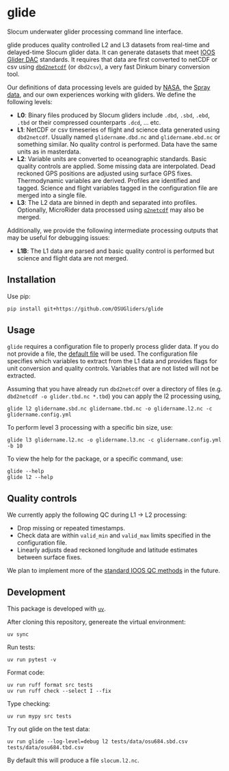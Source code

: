 # glide

Slocum underwater glider processing command line interface. 

glide produces quality controlled L2 and L3 datasets from real-time and delayed-time Slocum glider data. It can generate datasets that meet [IOOS Glider DAC](https://gliders.ioos.us/) standards. It requires that data are first converted to netCDF or csv using [`dbd2netcdf`](github.com/OSUGliders/dbd2netcdf) (or `dbd2csv`), a very fast Dinkum binary conversion tool. 

Our definitions of data processing levels are guided by [NASA](https://www.earthdata.nasa.gov/learn/earth-observation-data-basics/data-processing-levels), the [Spray data](https://spraydata.ucsd.edu/data-access), and our own experiences working with gliders. We define the following levels:

* **L0**: Binary files produced by Slocum gliders include `.dbd`, `.sbd`, `.ebd`, `.tbd` or their compressed counterparts `.dcd`, ... etc. 
* **L1**: NetCDF or csv timeseries of flight and science data generated using `dbd2netcdf`. Usually named `glidername.dbd.nc` and `glidername.ebd.nc` or something similar. No quality control is performed. Data have the same units as in masterdata.
* **L2**: Variable units are converted to oceanographic standards. Basic quality controls are applied. Some missing data are interpolated. Dead reckoned GPS positions are adjusted using surface GPS fixes. Thermodynamic variables are derived. Profiles are identified and tagged. Science and flight variables tagged in the configuration file are merged into a single file. 
* **L3**: The L2 data are binned in depth and separated into profiles. Optionally, MicroRider data processed using [`q2netcdf`](github.com/OSUGliders/q2netcdf) may also be merged.

Additionally, we provide the following intermediate processing outputs that may be useful for debugging issues:

* **L1B**: The L1 data are parsed and basic quality control is performed but science and flight data are not merged.

## Installation

Use pip:

```bash
pip install git+https://github.com/OSUGliders/glide
```

## Usage

`glide` requires a configuration file to properly process glider data. If you do not provide a file, the [default file](src/glide/assets/config.yml) will be used. The configuration file specifies which variables to extract from the L1 data and provides flags for unit conversion and quality controls. Variables that are not listed will not be extracted.

Assuming that you have already run `dbd2netcdf` over a directory of files (e.g. `dbd2netcdf -o glider.tbd.nc *.tbd`) you can apply the l2 processing using,


```
glide l2 glidername.sbd.nc glidername.tbd.nc -o glidername.l2.nc -c glidername.config.yml
```

To perform level 3 processing with a specific bin size, use:

```
glide l3 glidername.l2.nc -o glidername.l3.nc -c glidername.config.yml -b 10
```

To view the help for the package, or a specific command, use:

```
glide --help
glide l2 --help
```

## Quality controls

We currently apply the following QC during L1 -> L2 processing:

* Drop missing or repeated timestamps. 
* Check data are within `valid_min` and `valid_max` limits specified in the configuration file. 
* Linearly adjusts dead reckoned longitude and latitude estimates between surface fixes. 

We plan to implement more of the [standard IOOS QC methods](https://cdn.ioos.noaa.gov/media/2017/12/Manual-for-QC-of-Glider-Data_05_09_16.pdf) in the future.

## Development

This package is developed with [`uv`](https://github.com/astral-sh/uv). 

After cloning this repository, genereate the virtual environment:
```
uv sync
```

Run tests:
```
uv run pytest -v
```

Format code:
```
uv run ruff format src tests
uv run ruff check --select I --fix
```

Type checking:
```
uv run mypy src tests
``` 

Try out glide on the test data:
```
uv run glide --log-level=debug l2 tests/data/osu684.sbd.csv tests/data/osu684.tbd.csv
```

By default this will produce a file `slocum.l2.nc`. 